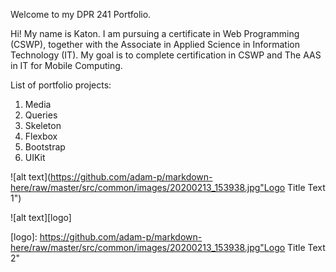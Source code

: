 Welcome to my DPR 241 Portfolio.

Hi! My name is Katon. I am pursuing a certificate in Web Programming (CSWP), together with the Associate in    Applied Science in Information Technology (IT).    My goal is to complete certification in CSWP and The AAS in IT for Mobile Computing. 

List of portfolio projects:  
  1. Media  
  2. Queries  
  3. Skeleton  
  4. Flexbox  
  5. Bootstrap  
  6. UIKit
 
![alt text](https://github.com/adam-p/markdown-here/raw/master/src/common/images/20200213_153938.jpg"Logo Title Text 1")


![alt text][logo]

[logo]: https://github.com/adam-p/markdown-here/raw/master/src/common/images/20200213_153938.jpg"Logo Title Text 2"



